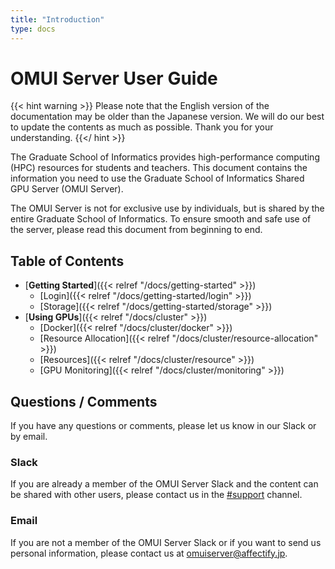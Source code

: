 ```yaml
---
title: "Introduction"
type: docs
---
```


# OMUI Server User Guide

{{< hint warning >}}
Please note that the English version of the documentation may be older than the Japanese version.
We will do our best to update the contents as much as possible.
Thank you for your understanding.
{{</ hint >}}

The Graduate School of Informatics provides high-performance computing (HPC) resources for students and teachers.
This document contains the information you need to use the Graduate School of Informatics Shared GPU Server (OMUI Server).

The OMUI Server is not for exclusive use by individuals, but is shared by the entire Graduate School of Informatics.
To ensure smooth and safe use of the server, please read this document from beginning to end.

## Table of Contents

- [**Getting Started**]({{< relref "/docs/getting-started" >}})
  - [Login]({{< relref "/docs/getting-started/login" >}})
  - [Storage]({{< relref "/docs/getting-started/storage" >}})
- [**Using GPUs**]({{< relref "/docs/cluster" >}})
  - [Docker]({{< relref "/docs/cluster/docker" >}})
  - [Resource Allocation]({{< relref "/docs/cluster/resource-allocation" >}})
  - [Resources]({{< relref "/docs/cluster/resource" >}})
  - [GPU Monitoring]({{< relref "/docs/cluster/monitoring" >}})

## Questions / Comments

If you have any questions or comments, please let us know in our Slack or by email.

### Slack

If you are already a member of the OMUI Server Slack and the content can be shared with other users, please contact us in the [#support](https://omuiserver.slack.com/archives/C07CXNBBB0C) channel.

### Email

If you are not a member of the OMUI Server Slack or if you want to send us personal information, please contact us at [omuiserver@affectify.jp](mailto:omuiserver@affectify.jp).